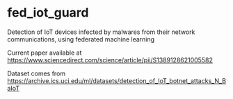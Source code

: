 # fed_iot_guard
Detection of IoT devices infected by malwares from their network communications, using federated machine learning

Current paper available at https://www.sciencedirect.com/science/article/pii/S1389128621005582

Dataset comes from https://archive.ics.uci.edu/ml/datasets/detection_of_IoT_botnet_attacks_N_BaIoT
